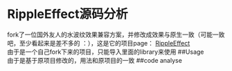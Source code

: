 RippleEffect源码分析
================

fork了一位国外友人的水波纹效果兼容方案，并修改成效果与原生一致（可能一致吧，至少看起来是差不多的 ：），这是它的项目page：
[RippleEffect](https://github.com/traex/RippleEffect)  
由于是一个自己fork下来的项目，只能导入里面的library来使用
##Usage  
由于是基于原项目修改的，用法和原项目的一致
##code analyse

